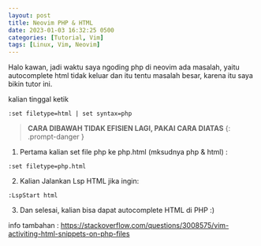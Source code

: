 ```yaml
---
layout: post
title: Neovim PHP & HTML
date: 2023-01-03 16:32:25 0500
categories: [Tutorial, Vim]
tags: [Linux, Vim, Neovim]
---
```


Halo kawan, jadi waktu saya ngoding php di neovim ada masalah, yaitu autocomplete html tidak
keluar dan itu tentu masalah besar, karena itu saya bikin tutor ini.

kalian tinggal ketik
```
:set filetype=html | set syntax=php
```

>**CARA DIBAWAH TIDAK EFISIEN LAGI, PAKAI CARA DIATAS**
{: .prompt-danger }
1. Pertama kalian set file php ke php.html (mksudnya php & html) :
```
:set filetype=php.html
```
2. Kalian Jalankan Lsp HTML jika ingin:
```
:LspStart html
```
3. Dan selesai, kalian bisa dapat autocomplete HTML di PHP :)

info tambahan : https://stackoverflow.com/questions/3008575/vim-activiting-html-snippets-on-php-files
